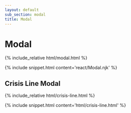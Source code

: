```yaml
---
layout: default
sub_section: modal
title: Modal
---
```


# Modal

<div class="site-c-showcase">
{% include_relative html/modal.html %}
</div>

{% include snippet.html content='react/Modal.njk' %}

## Crisis Line Modal
<div class="site-c-showcase">
  {% include_relative html/crisis-line.html %}
</div>

{% include snippet.html content='html/crisis-line.html' %}